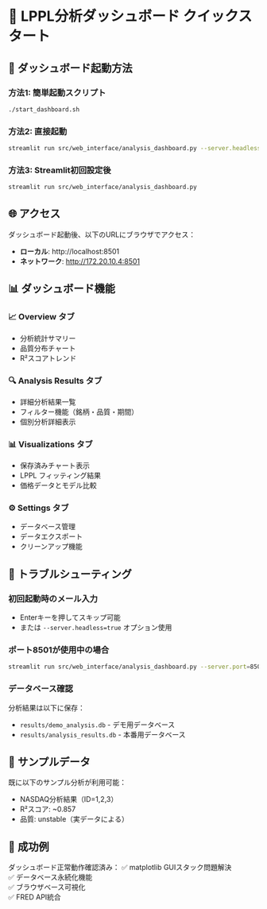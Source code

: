 # 🎯 LPPL分析ダッシュボード クイックスタート

## 🚀 ダッシュボード起動方法

### 方法1: 簡単起動スクリプト
```bash
./start_dashboard.sh
```

### 方法2: 直接起動
```bash
streamlit run src/web_interface/analysis_dashboard.py --server.headless=true --browser.gatherUsageStats=false
```

### 方法3: Streamlit初回設定後
```bash
streamlit run src/web_interface/analysis_dashboard.py
```

## 🌐 アクセス

ダッシュボード起動後、以下のURLにブラウザでアクセス：
- **ローカル**: http://localhost:8501
- **ネットワーク**: http://172.20.10.4:8501

## 📊 ダッシュボード機能

### 📈 Overview タブ
- 分析統計サマリー
- 品質分布チャート
- R²スコアトレンド

### 🔍 Analysis Results タブ
- 詳細分析結果一覧
- フィルター機能（銘柄・品質・期間）
- 個別分析詳細表示

### 📊 Visualizations タブ
- 保存済みチャート表示
- LPPL フィッティング結果
- 価格データとモデル比較

### ⚙️ Settings タブ
- データベース管理
- データエクスポート
- クリーンアップ機能

## 🔧 トラブルシューティング

### 初回起動時のメール入力
- Enterキーを押してスキップ可能
- または `--server.headless=true` オプション使用

### ポート8501が使用中の場合
```bash
streamlit run src/web_interface/analysis_dashboard.py --server.port=8502
```

### データベース確認
分析結果は以下に保存：
- `results/demo_analysis.db` - デモ用データベース
- `results/analysis_results.db` - 本番用データベース

## 📁 サンプルデータ

既に以下のサンプル分析が利用可能：
- NASDAQ分析結果（ID=1,2,3）
- R²スコア: ~0.857
- 品質: unstable（実データによる）

## 🎉 成功例

ダッシュボード正常動作確認済み：
✅ matplotlib GUIスタック問題解決  
✅ データベース永続化機能  
✅ ブラウザベース可視化  
✅ FRED API統合  